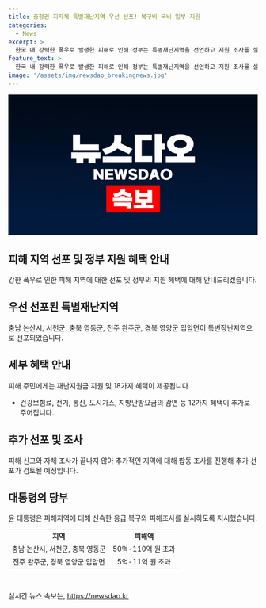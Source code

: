 ```yaml
---
title: 충청권 지자체 특별재난지역 우선 선포! 복구비 국비 일부 지원
categories:
  - News
excerpt: >
  한국 내 강력한 폭우로 발생한 피해로 인해 정부는 특별재난지역을 선언하고 지원 조사를 실시했다. 이로써 특별재난지역으로 지정된 지역들은 건강보험, 전기, 통신 등의 지원을 받을 수 있게 되었다. 추가적인 특별재난지역 지정도 검토 중이며, 대통령은 사전 대비 태세를 만전히 하라고 당부했다. 이번 폭우로 인한 피해 금액은 지속적으로 증가할 것으로 예상된다.
feature_text: >
  한국 내 강력한 폭우로 발생한 피해로 인해 정부는 특별재난지역을 선언하고 지원 조사를 실시했다. 이로써 특별재난지역으로 지정된 지역들은 건강보험, 전기, 통신 등의 지원을 받을 수 있게 되었다. 추가적인 특별재난지역 지정도 검토 중이며, 대통령은 사전 대비 태세를 만전히 하라고 당부했다. 이번 폭우로 인한 피해 금액은 지속적으로 증가할 것으로 예상된다.
image: '/assets/img/newsdao_breakingnews.jpg'
---
```


<p><img src="/assets/img/newsdao_breakingnews.jpg" alt="ranknews 속보" /></p>

<h2 data-ke-size="size26">피해 지역 선포 및 정부 지원 혜택 안내</h2>

<p data-ke-size="size16">강한 폭우로 인한 피해 지역에 대한 선포 및 정부의 지원 혜택에 대해 안내드리겠습니다.</p>

<h2><b>우선 선포된 특별재난지역</b></h2>

<p data-ke-size="size16">충남 논산시, 서천군, 충북 영동군, 전주 완주군, 경북 영양군 입암면이 특변장난지역으로 선포되었습니다.</p>

<h2><b>세부 혜택 안내</b></h2>

<p data-ke-size="size16">피해 주민에게는 재난지원금 지원 및 18가지 혜택이 제공됩니다.</p>

<ul>
    <li>건강보험료, 전기, 통신, 도시가스, 지방난방요금의 감면 등 12가지 혜택이 추가로 주어집니다.</li>
</ul>

<h2><b>추가 선포 및 조사</b></h2>

<p data-ke-size="size16">피해 신고와 자체 조사가 끝나지 않아 추가적인 지역에 대해 합동 조사를 진행해 추가 선포가 검토될 예정입니다.</p>

<h2><b>대통령의 당부</b></h2>

<p data-ke-size="size16">윤 대통령은 피해지역에 대해 신속한 응급 복구와 피해조사를 실시하도록 지시했습니다.</p>

<p><table>
    <tbody>
      <tr>
        <td style="text-align: center; height: 17px;"><b>지역</b></td>
        <td style="text-align: center; height: 17px;"><b>피해액</b></td>
      </tr>
      <tr>
        <td style="text-align: center; height: 17px;">충남 논산시, 서천군, 충북 영동군</td>
        <td style="text-align: center; height: 17px;">50억-110억 원 초과</td>
      </tr>
      <tr>
        <td style="text-align: center; height: 17px;">전주 완주군, 경북 영양군 입암면</td>
        <td style="text-align: center; height: 17px;">5억-11억 원 초과</td>
      </tr>
    </tbody>
  </table></p>

<p data-ke-size="size16">&nbsp;</p>
실시간 뉴스 속보는, <a href="https://newsdao.kr" rel="dofollow">https://newsdao.kr</a>


